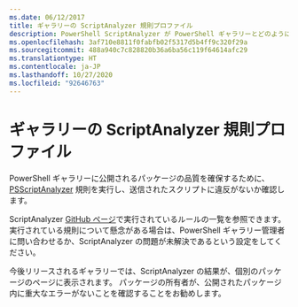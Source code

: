 ```yaml
---
ms.date: 06/12/2017
title: ギャラリーの ScriptAnalyzer 規則プロファイル
description: PowerShell ScriptAnalyzer が PowerShell ギャラリーとどのように統合されるかについて説明します。
ms.openlocfilehash: 3af710e8811f0fabfb02f5317d5b4ff9c320f29a
ms.sourcegitcommit: 488a940c7c828820b36a6ba56c119f64614afc29
ms.translationtype: HT
ms.contentlocale: ja-JP
ms.lasthandoff: 10/27/2020
ms.locfileid: "92646763"
---
```

# <a name="scriptanalyzer-rule-profile-for-gallery"></a>ギャラリーの ScriptAnalyzer 規則プロファイル

PowerShell ギャラリーに公開されるパッケージの品質を確保するために、[PSScriptAnalyzer](https://github.com/PowerShell/PSScriptAnalyzer) 規則を実行し、送信されたスクリプトに違反がないか確認します。

ScriptAnalyzer [GitHub ページ](https://github.com/PowerShell/PSScriptAnalyzer/blob/development/Engine/Settings/PSGallery.psd1)で実行されているルールの一覧を参照できます。
実行されている規則について懸念がある場合は、PowerShell ギャラリー管理者に問い合わせるか、ScriptAnalyzer の問題が未解決であるという設定をしてください。

今後リリースされるギャラリーでは、ScriptAnalyzer の結果が、個別のパッケージのページに表示されます。 パッケージの所有者が、公開されたパッケージ内に重大なエラーがないことを確認することをお勧めします。
